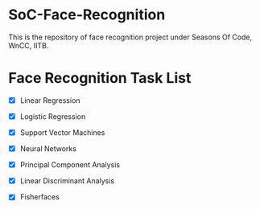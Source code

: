 # SoC-Face-Recognition
This is the repository of face recognition project under Seasons Of Code, WnCC, IITB.
# Face Recognition Task List
- [x] Linear Regression
- [x] Logistic Regression
- [x] Support Vector Machines
- [x] Neural Networks
- [x] Principal Component Analysis
- [x] Linear Discriminant Analysis
- [x] Fisherfaces



